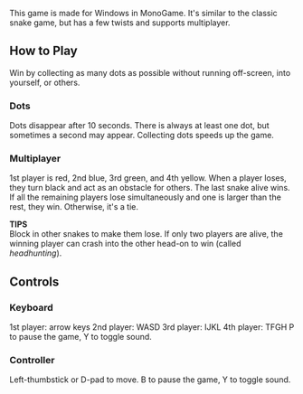 This game is made for Windows in MonoGame. It's similar to the classic snake game, but has a few twists and supports multiplayer.

## How to Play
Win by collecting as many dots as possible without running off-screen, into yourself, or others.

### Dots
Dots disappear after 10 seconds. There is always at least one dot, but sometimes a second may appear. Collecting dots speeds up the game.

### Multiplayer
1st player is red, 2nd blue, 3rd green, and 4th yellow.
When a player loses, they turn black and act as an obstacle for others. The last snake alive wins. If all the remaining players lose simultaneously and one is larger than the rest, they win. Otherwise, it's a tie.

**TIPS**  
Block in other snakes to make them lose. If only two players are alive, the winning player can crash into the other head-on to win (called _headhunting_).

## Controls
### Keyboard
1st player: arrow keys
2nd player: WASD
3rd player: IJKL
4th player: TFGH
P to pause the game, Y to toggle sound.

### Controller
Left-thumbstick or D-pad to move.
B to pause the game, Y to toggle sound.
